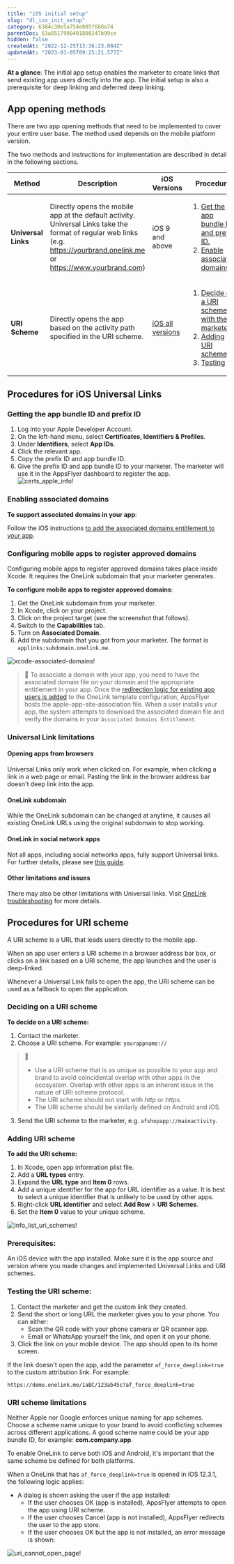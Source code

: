 ```yaml
---
title: "iOS initial setup"
slug: "dl_ios_init_setup"
category: 6384c30e5a754e005f668a74
parentDoc: 63a8517990401800247b99ce
hidden: false
createdAt: "2022-12-25T13:36:23.084Z"
updatedAt: "2023-01-05T09:25:21.577Z"
---
```

**At a glance**: The initial app setup enables the marketer to create links that send existing app users directly into the app. The initial setup is also a prerequisite for deep linking and deferred deep linking.

## App opening methods

There are two app opening methods that need to be implemented to cover your entire user base. The method used depends on the mobile platform version.

The two methods and instructions for implementation are described in detail in the following sections.

| Method | Description | iOS Versions | Procedure |
| --- | --- | --- | --- |
|**Universal Links**|Directly opens the mobile app at the default activity. Universal Links take the format of regular web links (e.g. https://yourbrand.onelink.me or https://www.yourbrand.com)|iOS 9 and above|<ol><li>[Get the app bundle ID and prefix ID.](#getting-the-app-bundle-id-and-prefix-id)</li><li> [Enable associated domains.](#enabling-associated-domains)</li></ol>|
|**URI Scheme**|Directly opens the app based on the activity path specified in the URI scheme.|[iOS all versions](https://support.appsflyer.com/hc/en-us/articles/115002366466)|<ol><li>[Decide on a URI scheme with the marketer.](#deciding-on-a-uri-scheme)</li><li> [Adding URI scheme.](#adding-uri-scheme)</li><li>[Testing](#testing-the-uri-scheme)</li></ol>

## Procedures for iOS Universal Links

### Getting the app bundle ID and prefix ID

1. Log into your Apple Developer Account.
2. On the left-hand menu, select **Certificates, Identifiers & Profiles**.
3. Under **Identifiers**, select **App IDs**.
4. Click the relevant app.
5. Copy the prefix ID and app bundle ID.
6. Give the prefix ID and app bundle ID to your marketer.
The marketer will use it in the AppsFlyer dashboard to register the app.
![certs_apple_info!](https://files.readme.io/6b67004-certs_apple_info.png "certs_apple_info")

### Enabling associated domains

**To support associated domains in your app**:

Follow the iOS instructions [to add the associated domains entitlement to your app](https://developer.apple.com/documentation/xcode/supporting-associated-domains#Add-the-associated-domains-entitlement-to-your-app).

### Configuring mobile apps to register approved domains
Configuring mobile apps to register approved domains takes place inside Xcode. It requires the OneLink subdomain that your marketer generates.

**To configure mobile apps to register approved domains**:

1. Get the OneLink subdomain from your marketer.
2. In Xcode, click on your project.
3. Click on the project target (see the screenshot that follows).
4. Switch to the **Capabilities** tab.
5. Turn on **Associated Domain**.
6. Add the subdomain that you got from your marketer.
    The format is `applinks:subdomain.onelink.me`.

![xcode-associated-domains!](https://files.readme.io/ed37397-xcode-associated-domains.png "xcode-associated-domains")

> 📘
> To associate a domain with your app, you need to have the associated domain file on your domain and the appropriate entitlement in your app. Once the [redirection logic for existing app users is added](https://support.appsflyer.com/hc/en-us/articles/207032246-OneLink-templates#add-redirection-logic-for-existing-app-users) to the OneLink template configuration, AppsFlyer hosts the apple-app-site-association file.
> When a user installs your app, the system attempts to download the associated domain file and verify the domains in your `Associated Domains Entitlement`.

### Universal Link limitations

#### Opening apps from browsers
Universal Links only work when clicked on. For example, when clicking a link in a web page or email. Pasting the link in the browser address bar doesn't deep link into the app.

#### OneLink subdomain
While the OneLink subdomain can be changed at anytime, it causes all existing OneLink URLs using the original subdomain to stop working.

#### OneLink in social network apps
Not all apps, including social networks apps, fully support Universal links. For further details, please see [this guide](https://support.appsflyer.com/hc/en-us/articles/207032246-OneLink-Basic-Setup-Guide#partners-onelink-social-apps).

#### Other limitations and issues
There may also be other limitations with Universal links. Visit [OneLink troubleshooting](https://support.appsflyer.com/hc/en-us/articles/360014821438) for more details.

## Procedures for URI scheme
A URI scheme is a URL that leads users directly to the mobile app. 

When an app user enters a URI scheme in a browser address bar box, or clicks on a link based on a URI scheme, the app launches and the user is deep-linked.

Whenever a Universal Link fails to open the app, the URI scheme can be used as a fallback to open the application.

### Deciding on a URI scheme

**To decide on a URI scheme:**
1. Contact the marketer. 
2. Choose a URI scheme. For example: `yourappname://`

> 📘
> - Use a URI scheme that is as unique as possible to your app and brand to avoid coincidental overlap with other apps in the ecosystem. Overlap with other apps is an inherent issue in the nature of URI scheme protocol.
> - The URI scheme should not start with *http* or *https*.
> - The URI scheme should be similarly defined on Android and iOS.

3. Send the URI scheme to the marketer, e.g. `afshopapp://mainactivity`.

### Adding URI scheme

**To add the URI scheme:**

1. In Xcode, open app information plist file.
2. Add a **URL types** entry.
3. Expand the **URL type** and **Item 0** rows.
4. Add a unique identifier for the app for URL identifier as a value. 
It is best to select a unique identifier that is unlikely to be used by other apps.
5. Right-click **URL identifier** and select **Add Row** > **URI Schemes**.
6. Set the **Item 0** value to your unique scheme.


![info_list_uri_schemes!](https://files.readme.io/569ae8d-info_list_uri_schemes.png "info_list_uri_schemes")

### Prerequisites:

An iOS device with the app installed. Make sure it is the app source and version where you made changes and implemented Universal Links and URI schemes.

### Testing the URI scheme:

1. Contact the marketer and get the custom link they created.
2. Send the short or long URL the marketer gives you to your phone. You can either:
   - Scan the QR code with your phone camera or QR scanner app.
   - Email or WhatsApp yourself the link, and open it on your phone.
3. Click the link on your mobile device. The app should open to its home screen.

If the link doesn't open the app, add the parameter `af_force_deeplink=true` to the custom attribution link. For example:

```text
https://demo.onelink.me/1aBC/123ab45c?af_force_deeplink=true
```

### URI scheme limitations
Neither Apple nor Google enforces unique naming for app schemes. Choose a scheme name unique to your brand to avoid conflicting schemes across different applications. A good scheme name could be your app bundle ID, for example: **com.company.app**.

To enable OneLink to serve both iOS and Android, it's important that the same scheme be defined for both platforms.

When a OneLink that has `af_force_deeplink=true` is opened in iOS 12.3.1, the following logic applies:
* A dialog is shown asking the user if the app installed:
    * If the user chooses OK (app is installed), AppsFlyer attempts to open the app using URI scheme.
    * If the user chooses Cancel (app is not installed), AppsFlyer redirects the user to the app store.
    * If the user chooses OK but the app is not installed, an error message is shown:
  
![uri_cannot_open_page!](https://files.readme.io/4bdb9ef-885402320830842.XbZXy5YrCSL3FKIBZPjn_height640.png "uri_cannot_open_page")